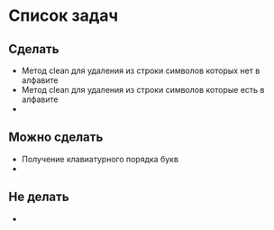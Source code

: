 # Список задач
## Сделать
* Метод clean для удаления из строки символов которых нет в алфавите
* Метод clean для удаления из строки символов которые есть в алфавите
* 

## Можно сделать
* Получение клавиатурного порядка букв
*

## Не делать
*
